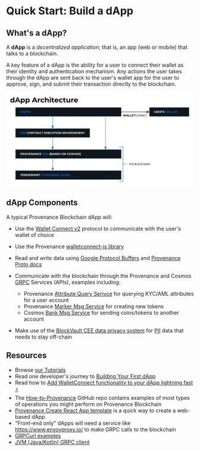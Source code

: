 # Quick Start: Build a dApp

## What's a dApp?

A **dApp** is a _decentralized application_; that is, an app (web or mobile) that talks to a blockchain. 

A key feature of a dApp is the ability for a user to connect their wallet as their identity and authentication mechanism. Any actions
the user takes through the dApp are sent back to the user's wallet app for the user to approve, sign, and submit their
transaction directly to the blockchain.

![dApp architecture](/img/quick-start/dapp-architecture.png)

## dApp Components

A typical Provenance Blockchain dApp will:

- Use the [Wallet Connect v2](https://docs.walletconnect.com/2.0/) protocol to communicate with the user's wallet of choice

- Use the Provenance [walletconnect-js library](https://github.com/provenance-io/walletconnect-js)

- Read and write data using [Google Protocol Buffers](https://developers.google.com/protocol-buffers) and [Provenance Proto docs](https://github.com/provenance-io/provenance/blob/main/docs/proto-docs.md)

- Communicate with the blockchain through the Provenance and Cosmos [GRPC](https://grpc.io/) Services (APIs), examples including:
  - Provenance [Attribute Query Serivce](https://github.com/provenance-io/provenance/blob/main/docs/proto-docs.md#provenance.attribute.v1.Query) for querying KYC/AML attributes for a user account 
  - Provenance [Marker Msg Service](https://github.com/provenance-io/provenance/blob/main/docs/proto-docs.md#provenance.marker.v1.Msg) for creating new tokens
  - Cosmos [Bank Msg Service](https://buf.build/cosmos/cosmos-sdk/docs/main:cosmos.bank.v1beta1) for sending coins/tokens to another account

- Make use of the [BlockVault CEE data privacy system](/docs/pb/p8e/overview/) for [PII](https://www.investopedia.com/terms/p/personally-identifiable-information-pii.asp) data that needs to stay off-chain
  

## Resources

- Browse [our Tutorials](/docs/build/tutorials)
- Read one developer's journey to [Building Your First dApp](https://medium.com/provenanceblockchain/building-your-first-dapp-5679c07d1983)
- Read how to [Add WalletConnect functionality to your dApp lightning fast ⚡](https://medium.com/provenanceblockchain/creating-dapps-via-walletconnect-js-658268c8d549)
- The [How-to-Provenance](https://github.com/provenance-io/how-to-provenance) GitHub repo contains examples of most types of operations you might perform on Provenance Blockchain
- [Provenance Create React App template](https://github.com/provenance-io/create-provenance-app-template) is a quick way to create a web-based dApp
- "Front-end only" dApps will need a service like https://www.envoyproxy.io/ to make GRPC calls to the blockchain
- [GRPCurl examples](https://github.com/provenance-io/provenance/blob/main/docs/grpcurl.md)
- [JVM (Java/Kotlin) GRPC client](https://github.com/provenance-io/pb-grpc-client-kotlin)